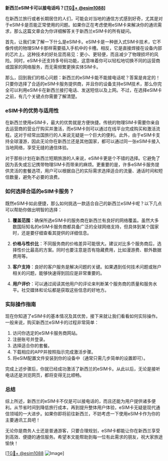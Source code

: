 **新西兰eSIM卡可以接电话吗？[[TG💪+ @esim1088](https://t.me/s/esim1088)]**

在新西兰旅行或者长期居住的人们，可能会对当地的通信方式感到好奇，尤其是对于eSIM卡是否能正常使用的问题。如果你正在考虑使用eSIM卡来解决你的通讯需求，那么这篇文章会为你详细解答关于新西兰eSIM卡的所有疑问。

首先，让我们来了解一下什么是eSIM卡。eSIM卡是一种嵌入式SIM卡技术，它不像传统的物理SIM卡那样需要插入手机中的卡槽。相反，它是直接焊接在设备内部的芯片上。这种技术的好处显而易见：更小、更轻便，而且减少了物理损坏的风险。同时，eSIM卡还支持多号码功能，这意味着你可以轻松地切换不同的运营商或国家的网络服务，而无需频繁更换实体SIM卡。

那么，回到我们的核心问题：新西兰的eSIM卡能不能接电话呢？答案是肯定的！只要你选择了合适的eSIM卡服务提供商，并且你的设备支持eSIM技术，那么你完全可以利用eSIM卡在新西兰接打电话、发送短信以及上网。不过，在选择eSIM卡之前，有几个关键点你需要了解清楚。

### eSIM卡的优势与适用性

在新西兰使用eSIM卡，最大的优势就是方便快捷。传统的物理SIM卡需要你亲自去运营商的营业厅购买并激活，而eSIM卡则可以通过在线平台完成购买和激活流程。这对于经常出国旅行的人来说无疑是一个巨大的便利。此外，由于eSIM卡支持全球漫游，因此无论你在新西兰还是其他国家，都可以通过同一张eSIM卡接入当地网络，享受无缝的通信体验。

对于那些计划在新西兰短期旅游的人来说，eSIM卡更是个不错的选择。它避免了因为丢失或忘记携带物理SIM卡而带来的麻烦。更重要的是，许多eSIM卡服务提供灵活的套餐选项，用户可以根据自己的实际需求选择适合的流量、通话时间和短信数量，避免不必要的浪费。

### 如何选择合适的eSIM卡服务？

既然eSIM卡如此便捷，那么如何挑选一款适合自己的新西兰eSIM卡呢？以下几点可以帮助你做出明智的选择：

1. **覆盖范围**：确保所选eSIM卡的服务商在新西兰有良好的网络覆盖。虽然大多数国际知名的eSIM卡服务商都具备广泛的全球网络支持，但具体到某个国家时，还是要仔细查看其提供的详细信息。

2. **价格与性价比**：不同服务商的价格差异可能很大。建议对比多个服务商后，选择性价比最高的方案。同时也要注意是否有隐藏费用，比如漫游费、额外数据费用等。

3. **客户支持**：良好的客户服务是解决问题的关键。如果遇到任何技术问题或账户相关的问题，能够快速得到回应是非常重要的。

4. **用户评价**：可以通过阅读其他用户的评论来判断某个服务商的质量和服务水平。社交媒体和论坛都是获取这些信息的好地方。

### 实际操作指南

现在你知道了eSIM卡的基本情况及其优势，接下来就让我们看看如何实际操作。一般来说，购买新西兰eSIM卡的过程非常简单：

1. 访问你选定的eSIM卡服务商网站。
2. 注册账号并登录。
3. 选择适合你的套餐。
4. 下载相应的APP并按照指示完成激活步骤。
5. 将eSIM配置文件安装到你的设备中（通常只需几步简单的设置即可）。

完成上述步骤后，你就已经成功激活了新西兰的eSIM卡。从此以后，无论是接听电话还是浏览网页，都将变得无比顺畅。

### 总结

综上所述，新西兰的eSIM卡不仅是可以接电话的，而且还能为用户提供诸多便利。从节省时间到降低旅行成本，再到提升整体用户体验，eSIM卡无疑是现代通信领域的一大进步。如果你即将前往新西兰，不妨考虑一下使用eSIM卡作为你的主要通讯工具吧！

无论你是商务人士还是普通游客，只要合理规划，eSIM卡都能让你在新西兰享受到高效、便捷的通信服务。希望本文能帮助到每一位有此需求的朋友，祝大家旅途愉快！

[[TG💪+ @esim1088](https://t.me/s/esim1088) ![Image](https://i.postimg.cc/4NQfJmqS/Snipaste-2025-05-13-00-14-12.png)]